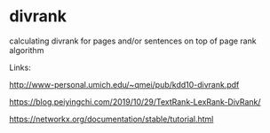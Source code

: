 # divrank
calculating divrank for pages and/or sentences on top of page rank algorithm

Links:

http://www-personal.umich.edu/~qmei/pub/kdd10-divrank.pdf

https://blog.peiyingchi.com/2019/10/29/TextRank-LexRank-DivRank/

https://networkx.org/documentation/stable/tutorial.html

